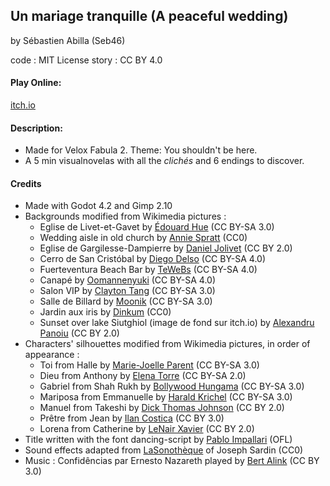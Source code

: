 ## Un mariage tranquille (A peaceful wedding) 

by Sébastien Abilla (Seb46)

code : MIT License
story : CC BY 4.0

#### Play Online:

[itch.io](https://seb46.itch.io/a-peaceful-wedding)

#### Description:

* Made for Velox Fabula 2. Theme: You shouldn't be here.
* A 5 min visualnovelas with all the <i>clichés</i> and 6 endings to discover.

#### Credits

* Made with Godot 4.2 and Gimp 2.10
* Backgrounds modified from Wikimedia pictures :
	* Eglise de Livet-et-Gavet by [Édouard Hue](https://fr.m.wikipedia.org/wiki/Fichier:Fa%C3%A7ade_de_l%27%C3%A9glise_Saint-Antoine,_Livet-et-Gavet,_France.jpg) (CC BY-SA 3.0)
	* Wedding aisle in old church by [Annie Spratt](https://commons.wikimedia.org/wiki/File:Wedding_aisle_in_old_church_%28Unsplash%29.jpg) (CC0)
	* Eglise de Gargilesse-Dampierre by [Daniel Jolivet](https://commons.wikimedia.org/wiki/File:Gargilesse-Dampierre_%28Indre%29_%2823495781610%29.jpg) (CC BY 2.0)
	* Cerro de San Cristóbal by [Diego Delso](https://fr.m.wikipedia.org/wiki/Fichier:Cerro_de_San_Crist%C3%B3bal,_Lima,_Per%C3%BA,_2015-07-28,_DD_117.JPG) (CC BY-SA 4.0)
	* Fuerteventura Beach Bar by [TeWeBs](https://commons.wikimedia.org/wiki/File:Fuerteventura_Beach_Bar.JPG) (CC BY-SA 4.0)
	* Canapé by [Oomannenyuki](https://commons.wikimedia.org/wiki/File:Bz_convertible_canap%C3%A9-lit.jpg) (CC BY-SA 4.0)
	* Salon VIP by [Clayton Tang](https://commons.wikimedia.org/wiki/File:Louis_Vuitton_VIP_room_in_Vienna.JPG) (CC BY-SA 3.0)
	* Salle de Billard by [Moonik](https://commons.wikimedia.org/wiki/File:Ch%C3%A2teau_de_Malmaison_-_Salle_de_billard_001.jpg) (CC BY-SA 3.0)
	* Jardin aux iris by [Dinkum](https://commons.wikimedia.org/wiki/File:Le_jardin_aux_iris_du_jardin_des_plantes.jpg) (CC0)
	* Sunset over lake Siutghiol (image de fond sur itch.io) by [Alexandru Panoiu](https://commons.wikimedia.org/wiki/File:Sunset_Sky_Wallpaper_%285080737981%29.jpg) (CC BY 2.0)
* Characters' silhouettes modified from Wikimedia pictures, in order of appearance :
	* Toi from Halle by [Marie-Joelle Parent](https://commons.wikimedia.org/wiki/File:Halle_Berry_11_AA.jpg) (CC BY-SA 3.0)
	* Dieu from Anthony by [Elena Torre](https://commons.wikimedia.org/wiki/File:Anthony_Hopkins-Tuscan_Sun_Festival.jpg) (CC BY-SA 2.0)
	* Gabriel from Shah Rukh by [Bollywood Hungama](https://commons.wikimedia.org/wiki/File:ShahRukh_K_with_son.jpg) (CC BY-SA 3.0)
	* Mariposa from Emmanuelle by [Harald Krichel](https://commons.wikimedia.org/wiki/File:Emmanuelle_B%C3%A9art-5709.jpg) (CC BY-SA 3.0)
	* Manuel from Takeshi by [Dick Thomas Johnson](https://commons.wikimedia.org/wiki/File:Ghost_In_The_Shell_World_Premiere_Red_Carpet-_Kitano_Takeshi,_Scarlett_Johansson_%26_Juliette_Binoche_%2837405452591%29.jpg) (CC BY 2.0)
	* Prêtre from Jean by [Ilan Costica](https://commons.wikimedia.org/wiki/File:Jean_Reno_2010.JPG) (CC BY 3.0)
	* Lorena from Catherine by [LeNair Xavier](https://commons.wikimedia.org/wiki/File:Catherine_Zeta-Jones_in_2010.jpg) (CC BY 2.0)
* Title written with the font dancing-script by [Pablo Impallari](https://packages.ubuntu.com/focal/fonts-dancingscript) (OFL)
* Sound effects adapted from [LaSonothèque](https://lasonotheque.org/apropos.html) of Joseph Sardin (CC0)
* Music : Confidências par Ernesto Nazareth played by [Bert Alink](https://musopen.org/music/43567-confidencias/) (CC BY 3.0) 
